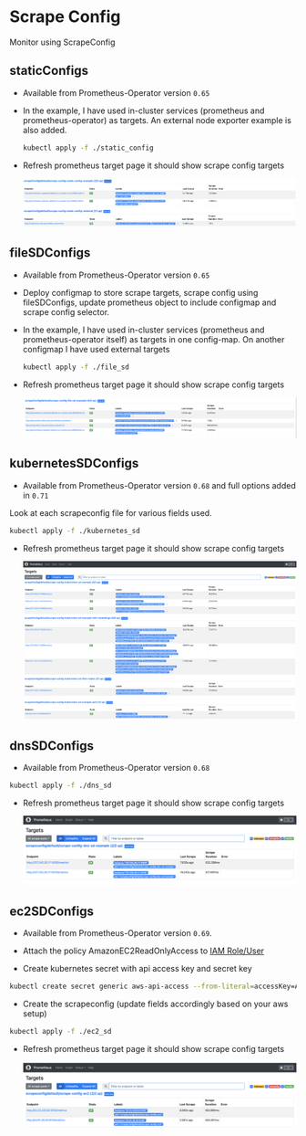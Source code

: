 # Scrape Config

Monitor using ScrapeConfig

## staticConfigs

- Available from Prometheus-Operator version `0.65`

- In the example, I have used in-cluster services (prometheus and prometheus-operator) as targets. An external node exporter example is also added.

  ```bash
  kubectl apply -f ./static_config
  ```

 - Refresh prometheus target page it should show scrape config targets

    ![img](img/scrape_config_static.png)

## fileSDConfigs

- Available from Prometheus-Operator version `0.65`

- Deploy configmap to store scrape targets, scrape config using fileSDConfigs, update prometheus object to include configmap and scrape config selector.

- In the example, I have used in-cluster services (prometheus and prometheus-operator itself) as targets in one config-map. On another configmap I have used external targets

  ```bash
  kubectl apply -f ./file_sd
  ```

 - Refresh prometheus target page it should show scrape config targets

    ![img](img/scrape_config_file_sd.png)

## kubernetesSDConfigs

- Available from Prometheus-Operator version `0.68` and full options added in `0.71`

Look at each scrapeconfig file for various fields used.

  ```bash
  kubectl apply -f ./kubernetes_sd
  ```

 - Refresh prometheus target page it should show scrape config targets

    ![img](img/scrape_config_kube_sd_node.png)
    ![img](img/scrape_config_kube_sd_pod.png)

## dnsSDConfigs

- Available from Prometheus-Operator version `0.68`

```bash
kubectl apply -f ./dns_sd
```

 - Refresh prometheus target page it should show scrape config targets

    ![img](img/scrape_config_dns_sd.png)

## ec2SDConfigs

- Available from Prometheus-Operator version `0.69`.

- Attach the policy AmazonEC2ReadOnlyAccess to [IAM Role/User](https://docs.aws.amazon.com/IAM/latest/UserGuide/access_policies_manage-attach-detach.html)

- Create kubernetes secret with api access key and secret key

```bash
kubectl create secret generic aws-api-access --from-literal=accessKey=ACCESSKEY --from-literal=secretKey=SECRETKEY
```

- Create the scrapeconfig (update fields accordingly based on your aws setup)

```bash
kubectl apply -f ./ec2_sd
```

 - Refresh prometheus target page it should show scrape config targets

    ![img](img/scrape_config_ec2_sd.png)
